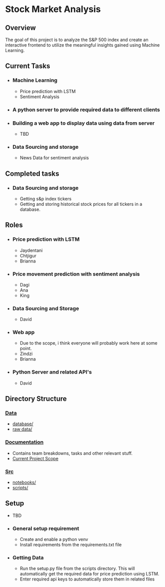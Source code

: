 # Stock Market Analysis

## Overview
The goal of this project is to analyze the S&P 500 index and create an interactive frontend to utilize the meaningful insights gained using Machine Learning.

## Current Tasks
- ### Machine Learning 
    - Price prediction with LSTM
    - Sentiment Analysis

- ### A python server to provide required data to different clients

- ### Building a web app to display data using data from server
    - TBD


- ### Data Sourcing and storage
    - News Data for sentiment analysis


## Completed tasks
- ### Data Sourcing and storage
    * Getting s&p index tickers 
    * Getting and storing historical stock prices for all tickers in a database.


## Roles
- ### Price prediction with LSTM
    * Jaydentani
    * Chtjigur
    * Brianna
    
- ### Price movement prediction with sentiment analysis
    * Dagi
    * Ana
    * King

- ### Data Sourcing and Storage
    * David

- ### Web app
    * Due to the scope, i think everyone will probably work here at some point.
    * Zindzi
    * Brianna

- ### Python Server and related API's
    * David

## Directory Structure

### [Data](./data)

* [database/](./data/database)
* [raw data/](./data/raw%20data/)


### [Documentation](./Documentation)

* Contains team breakdowns, tasks and other relevant stuff.
* [Current Project Scope](./Documentation/Project%20Scope.md)


### [Src](.\Src)

* [notebooks/](./Src/notebooks)
* [scripts/](./Src/scripts)

## Setup

* TBD
- ### General setup requirement
    * Create and enable a python venv
    * Install requirements from the requirements.txt file
- ### Getting Data
    * Run the setup.py file from the scripts directory. This will automatically get the required data for price prediction using LSTM.
    * Enter required api keys to automatically store them in related files
